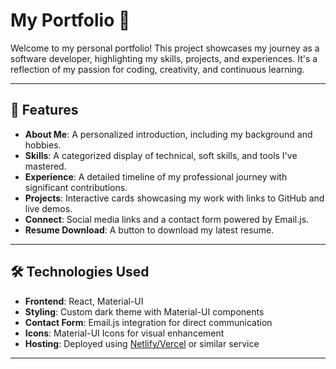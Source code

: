 # My Portfolio 🚀

Welcome to my personal portfolio! This project showcases my journey as a software developer, highlighting my skills, projects, and experiences. It's a reflection of my passion for coding, creativity, and continuous learning.

---

## 🌟 Features

- **About Me**: A personalized introduction, including my background and hobbies.
- **Skills**: A categorized display of technical, soft skills, and tools I've mastered.
- **Experience**: A detailed timeline of my professional journey with significant contributions.
- **Projects**: Interactive cards showcasing my work with links to GitHub and live demos.
- **Connect**: Social media links and a contact form powered by Email.js.
- **Resume Download**: A button to download my latest resume.

---

## 🛠️ Technologies Used

- **Frontend**: React, Material-UI
- **Styling**: Custom dark theme with Material-UI components
- **Contact Form**: Email.js integration for direct communication
- **Icons**: Material-UI Icons for visual enhancement
- **Hosting**: Deployed using [Netlify/Vercel](#) or similar service

---